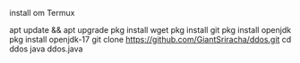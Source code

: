install om Termux

apt update && apt upgrade
pkg install wget
pkg install git
pkg install openjdk
pkg install openjdk-17
git clone https://github.com/GiantSriracha/ddos.git
cd ddos
java ddos.java
